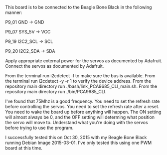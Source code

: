 This board is to be connected to the Beagle Bone Black in the following
manner:

P9_01 GND -> GND

P9_07 SYS_5V -> VCC

P9_19 I2C2_SCL -> SCL

P9_20 I2C2_SDA -> SDA

Apply appropriate external power for the servos as documented by Adafruit. 
Connect the servos as documented by Adafruit. 

From the terminal run i2cdetect -l to make sure the bus is available. 
From the terminal run i2cdetect -y -r 1 to verify the device address. 
From the repository main directory run ./bash/link_PCA9685_CLI_main.sh. 
From the repository main directory run ./bin/PCA9685_CLI. 


I've found that 75Mhz is a good frequency. 
You need to set the refresh rate before controlling the servos. 
You need to set the refresh rate after a reset. 
You need to wake the board up before anything will happen. 
The ON setting will almost always be 0, and the OFF setting will determing 
what position the servo will move to. 
Understand what you're doing with the servos before trying to use the program. 

I successfully tested this on Oct 30, 2015 with my Beagle Bone Black 
running Debian Image 2015-03-01. I've only tested this using one PWM 
board at this time.
